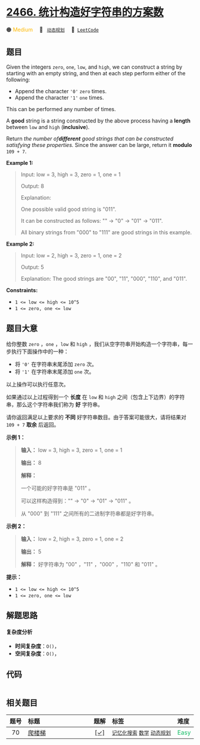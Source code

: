 # [2466. 统计构造好字符串的方案数](https://leetcode.com/problems/count-ways-to-build-good-strings)

🟠 <font color=#ffb800>Medium</font>&emsp; 🔖&ensp; [`动态规划`](/tag/dynamic-programming.md)&emsp; 🔗&ensp;[`LeetCode`](https://leetcode.com/problems/count-ways-to-build-good-strings)

## 题目

Given the integers `zero`, `one`, `low`, and `high`, we can construct a string
by starting with an empty string, and then at each step perform either of the
following:

  * Append the character `'0'` `zero` times.
  * Append the character `'1'` `one` times.

This can be performed any number of times.

A **good** string is a string constructed by the above process having a
**length** between `low` and `high` (**inclusive**).

Return _the number of**different** good strings that can be constructed
satisfying these properties._ Since the answer can be large, return it
**modulo** `109 + 7`.



**Example 1:**

> Input: low = 3, high = 3, zero = 1, one = 1
> 
> Output: 8
> 
> Explanation: 
> 
> One possible valid good string is "011". 
> 
> It can be constructed as follows: "" -> "0" -> "01" -> "011". 
> 
> All binary strings from "000" to "111" are good strings in this example.

**Example 2:**

> Input: low = 2, high = 3, zero = 1, one = 2
> 
> Output: 5
> 
> Explanation: The good strings are "00", "11", "000", "110", and "011".

**Constraints:**

  * `1 <= low <= high <= 10^5`
  * `1 <= zero, one <= low`


## 题目大意

给你整数 `zero` ，`one` ，`low` 和 `high` ，我们从空字符串开始构造一个字符串，每一步执行下面操作中的一种：

  * 将 `'0'` 在字符串末尾添加 `zero`  次。
  * 将 `'1'` 在字符串末尾添加 `one` 次。

以上操作可以执行任意次。

如果通过以上过程得到一个 **长度**  在 `low` 和 `high` 之间（包含上下边界）的字符串，那么这个字符串我们称为 **好**  字符串。

请你返回满足以上要求的 **不同**  好字符串数目。由于答案可能很大，请将结果对 `109 + 7` **取余**  后返回。



**示例 1：**

> 
> 
> 
> 
> 
> **输入：** low = 3, high = 3, zero = 1, one = 1
> 
> **输出：** 8
> 
> **解释：**
> 
> 一个可能的好字符串是 "011" 。
> 
> 可以这样构造得到："" -> "0" -> "01" -> "011" 。
> 
> 从 "000" 到 "111" 之间所有的二进制字符串都是好字符串。
> 
> 

**示例 2：**

> 
> 
> 
> 
> 
> **输入：** low = 2, high = 3, zero = 1, one = 2
> 
> **输出：** 5
> 
> **解释：** 好字符串为 "00" ，"11" ，"000" ，"110" 和 "011" 。
> 
> 



**提示：**

  * `1 <= low <= high <= 10^5`
  * `1 <= zero, one <= low`


## 解题思路

#### 复杂度分析

- **时间复杂度**：`O()`，
- **空间复杂度**：`O()`，

## 代码

```javascript

```

## 相关题目

<!-- prettier-ignore -->
| 题号 | 标题 | 题解 | 标签 | 难度 |
| :------: | :------ | :------: | :------ | :------ |
| 70 | [爬楼梯](https://leetcode.com/problems/climbing-stairs) | [[✓]](/problem/0070.md) |  [`记忆化搜索`](/tag/memoization.md) [`数学`](/tag/math.md) [`动态规划`](/tag/dynamic-programming.md) | <font color=#15bd66>Easy</font> |

<style>
.blue {
    background-color: #096dd9;
    padding: 0.25rem 0.5rem;
    margin: 0;
    font-size: 0.85em;
    border-radius: 3px;
    color: white;
    font-weight: 500;
}
table th:first-of-type { width: 10%; }
table th:nth-of-type(2) { width: 35%; }
table th:nth-of-type(3) { width: 10%; }
table th:nth-of-type(4) { width: 35%; }
table th:nth-of-type(5) { width: 10%; }
</style>
